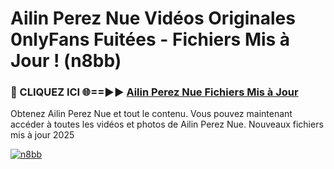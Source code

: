 # Ailin Perez Nue Vidéos Originales 0nlyFans Fuitées - Fichiers Mis à Jour ! (n8bb)

<h3>🔴 CLIQUEZ ICI 🌐==►► <a href="https://tinyurl.com/2pmr4ezf" rel="nofollow">Ailin Perez Nue Fichiers Mis à Jour</a></h3>

Obtenez Ailin Perez Nue et tout le contenu. Vous pouvez maintenant accéder à toutes les vidéos et photos de Ailin Perez Nue. Nouveaux fichiers mis à jour 2025

[![n8bb](https://i.imgur.com/6SNvagu.gif)](https://tinyurl.com/2pmr4ezf)
